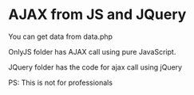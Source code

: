 # AJAX from JS and JQuery

You can get data from data.php

OnlyJS folder has AJAX call using pure JavaScript.

JQuery folder has the code for ajax call using jQuery

PS: This is not for professionals

